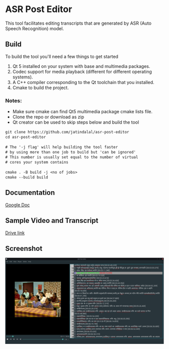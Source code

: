 # ASR Post Editor

This tool facilitates editing transcripts that are generated by ASR (Auto Speech Recognition)
model.

## Build

To build the tool you'll need a few things to get started

1. Qt 5 installed on your system with base and multimedia packages.
2. Codec support for media playback (different for different operating systems).
3. A C++ compiler corresponding to the Qt toolchain that you installed.
4. Cmake to build the project.

### Notes:
* Make sure cmake can find Qt5 multimedia package cmake lists file.   
* Clone the repo or download as zip
* Qt creator can be used to skip steps below and build the tool
```shell
git clone https://github.com/jatindalal/asr-post-editor
cd asr-post-editor

# The '-j flag' will help building the tool faster
# by using more than one job to build but 'can be ignored'
# This number is usually set equal to the number of virtual 
# cores your system contains

cmake . -B build -j <no of jobs>
cmake --build build
```

## Documentation
[Google Doc](https://docs.google.com/document/d/1B_BaV-scxw_VWk_WAv2ETvtPSziY2vqNwyULH1Draww/edit?usp=sharing)

## Sample Video and Transcript
[Drive link](https://drive.google.com/drive/folders/1TTc0giy8rkz8hfXviKW2W90XpxDBISF7?usp=sharing)

## Screenshot
![tool](screenshots/main.png)
